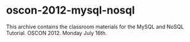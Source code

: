 oscon-2012-mysql-nosql
======================

This archive contains the classroom materials for the MySQL and NoSQL Tutorial.
OSCON 2012.  Monday July 16th. 
